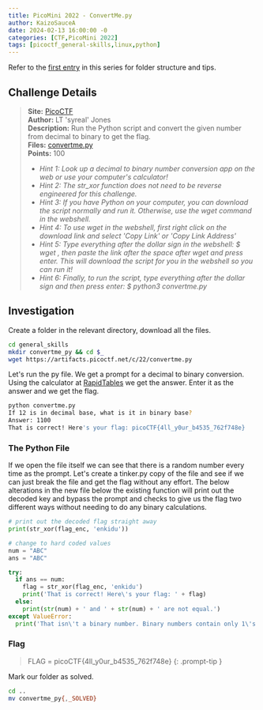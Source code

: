 ```yaml
---
title: PicoMini 2022 - ConvertMe.py
author: KaizoSauceA
date: 2024-02-13 16:00:00 -0
categories: [CTF,PicoMini 2022]
tags: [picoctf_general-skills,linux,python]
---
```


Refer to the [first entry](../picoctf2021-obedient_cat) in this series for folder structure and tips.

## Challenge Details

> **Site:** [PicoCTF](https://play.picoctf.org/)  
> **Author:** LT 'syreal' Jones  
> **Description:** Run the Python script and convert the given number from decimal to binary to get the flag.  
> **Files:** [convertme.py](https://artifacts.picoctf.net/c/22/convertme.py)  
> **Points:** 100  
> * *Hint 1: Look up a decimal to binary number conversion app on the web or use your computer's calculator!*  
> * *Hint 2: The str_xor function does not need to be reverse engineered for this challenge.*  
> * *Hint 3: If you have Python on your computer, you can download the script normally and run it. Otherwise, use the wget command in the webshell.*  
> * *Hint 4: To use wget in the webshell, first right click on the download link and select 'Copy Link' or 'Copy Link Address'*  
> * *Hint 5: Type everything after the dollar sign in the webshell: $ wget , then paste the link after the space after wget and press enter. This will download the script for you in the webshell so you can run it!*  
> * *Hint 6: Finally, to run the script, type everything after the dollar sign and then press enter: $ python3 convertme.py*

## Investigation

Create a folder in the relevant directory, download all the files.

```bash
cd general_skills
mkdir convertme_py && cd $_
wget https://artifacts.picoctf.net/c/22/convertme.py
```

Let's run the py file. We get a prompt for a decimal to binary conversion. Using the calculator at [RapidTables](https://www.rapidtables.com/convert/number/decimal-to-binary.html?x=12) we get the answer. Enter it as the answer and we get the flag.

```bash
python convertme.py 
If 12 is in decimal base, what is it in binary base?
Answer: 1100              
That is correct! Here's your flag: picoCTF{4ll_y0ur_b4535_762f748e}
```

### The Python File

If we open the file itself we can see that there is a random number every time as the prompt. Let's create a tinker.py copy of the file and see if we can just break the file and get the flag without any effort. The below alterations in the new file below the existing function will print out the decoded key and bypass the prompt and checks to give us the flag two different ways without needing to do any binary calculations.

```python
# print out the decoded flag straight away
print(str_xor(flag_enc, 'enkidu'))

# change to hard coded values
num = "ABC"
ans = "ABC"

try:
  if ans == num:
    flag = str_xor(flag_enc, 'enkidu')
    print('That is correct! Here\'s your flag: ' + flag)
  else:
    print(str(num) + ' and ' + str(num) + ' are not equal.')
except ValueError:
  print('That isn\'t a binary number. Binary numbers contain only 1\'s and 0\'s')
```

### Flag

> FLAG = picoCTF{4ll_y0ur_b4535_762f748e}
{: .prompt-tip }

Mark our folder as solved.

```bash
cd ..
mv convertme_py{,_SOLVED}
```